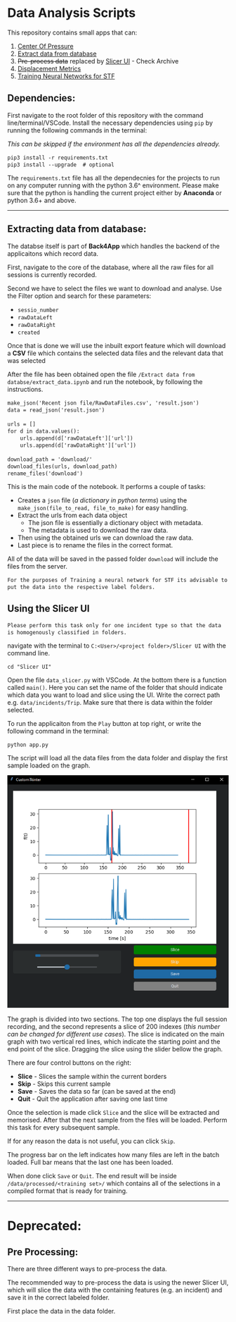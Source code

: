 # Data Analysis Scripts

This repository contains small apps that can:

1. [Center Of Pressure](https://github.com/Sevastiyan/fs-projects/tree/main/COP%20analysis)
2. [Extract data from database](https://github.com/Sevastiyan/fs-projects/tree/main/Extract%20data%20from%20database)
3. ~~Pre-process data~~ replaced by [Slicer UI](https://github.com/Sevastiyan/fs-projects/tree/main/Slicer%20UI) - Check Archive
4. [Displacement Metrics](https://github.com/Sevastiyan/fs-projects/tree/main/displacement_metrics)
5. [Training Neural Networks for STF](https://github.com/Sevastiyan/fs-projects/tree/main/stf_main)

## Dependencies:

First navigate to the root folder of this repository with the command line/terminal/VSCode. Install the necessary dependencies using `pip` by running the following commands in the terminal:

_This can be skipped if the environment has all the dependencies already._ 
```
pip3 install -r requirements.txt
pip3 install --upgrade  # optional
```

The `requirements.txt` file has all the dependecnies for the projects to run on any computer running with the python 3.6^ environment. Please make sure that the python is handling the current project either by **Anaconda** or python 3.6+ and above.

---

## Extracting data from database:

The databse itself is part of **Back4App** which handles the backend of the applicaitons which record data.

First, navigate to the core of the database, where all the raw files for all sessions is currently recorded. 

Second we have to select the files we want to download and analyse. 
Use the Filter option and search for these parameters:
  - `sessio_number`
  - `rawDataLeft`
  - `rawDataRight`
  - `created`

Once that is done we will use the inbuilt export feature which will download a **CSV** file which contains the selected data files and the relevant data that was selected 

After the file has been obtained open the file `/Extract data from databse/extract_data.ipynb` and run the notebook, by following the instructions.


```
make_json('Recent json file/RawDataFiles.csv', 'result.json')
data = read_json('result.json')

urls = []
for d in data.values():
    urls.append(d['rawDataLeft']['url']) 
    urls.append(d['rawDataRight']['url'])

download_path = 'download/'
download_files(urls, download_path)
rename_files('download')
```

This is the main code of the notebook. It performs a couple of tasks:
- Creates a `json` file (_a dictionary in python terms_) using the `make_json(file_to_read, file_to_make)` for easy handling.
- Extract the urls from each data object 
  - The json file is essentially a dictionary object with metadata.
  - The metadata is used to download the raw data.
- Then using the obtained urls we can download the raw data.
- Last piece is to rename the files in the correct format.

All of the data will be saved in the passed folder `download` will include the files from the server.

    For the purposes of Training a neural network for STF its advisable to put the data into the respective label folders.


## Using the Slicer UI
    Please perform this task only for one incident type so that the data is homogenously classified in folders.

navigate with the terminal to `C:<User>/<project folder>/Slicer UI` with the command line.
```
cd "Slicer UI"
```

Open the file `data_slicer.py` with VSCode. At the bottom there is a function called `main()`. Here you can set the name of the folder that should indicate which data you want to load and slice using the UI. Write the correct path e.g. `data/incidents/Trip`. Make sure that there is data within the folder selected.

To run the applicaiton from the `Play` button at top right, or write the following command in the terminal:
```
python app.py
```
 The script will load all the data files from the data folder and display the first sample loaded on the graph.

![Alt text](Slicer%20UI/resources/Screenshot%202022-12-20%20113213.png)

The graph is divided into two sections. The top one displays the full session recording, and the second represents a slice of 200 indexes (_this number can be changed for different use cases_). The slice is indicated on the main graph with two vertical red lines, which indicate the starting point and the end point of the slice. Dragging the slice using the slider bellow the graph. 

There are four control buttons on the right:
- **Slice** - Slices the sample within the current borders
- **Skip** - Skips this current sample 
- **Save** - Saves the data so far (can be saved at the end)
- **Quit** - Quit the application after saving one last time

Once the selection is made click `Slice` and the slice will be extracted and memorised. After that the next sample from the files will be loaded. Perform this task for every subsequent sample. 

If for any reason the data is not useful, you can click `Skip`.

The progress bar on the left indicates how many files are left in the batch loaded. Full bar means that the last one has been loaded.

When done click `Save` or `Quit`. The end result will be inside `/data/processed/<training set>/` which contains all of the selections in a compiled format that is ready for training. 

---

# Deprecated: 

## Pre Processing:

There are three different ways to pre-process the data.

The recommended way to pre-process the data is using the newer Slicer UI, which will slice the data with the containing features (e.g. an incident) and save it in the correct labeled folder.

First place the data in the data folder. 
